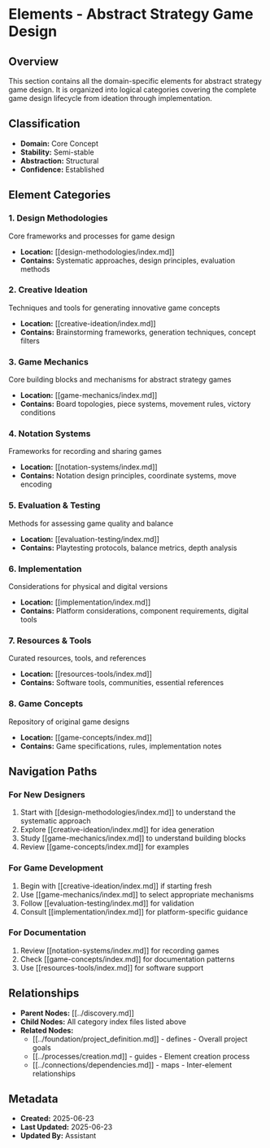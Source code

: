 # Elements - Abstract Strategy Game Design

## Overview

This section contains all the domain-specific elements for abstract strategy game design. It is organized into logical categories covering the complete game design lifecycle from ideation through implementation.

## Classification
- **Domain:** Core Concept
- **Stability:** Semi-stable
- **Abstraction:** Structural
- **Confidence:** Established

## Element Categories

### 1. Design Methodologies
Core frameworks and processes for game design
- **Location:** [[design-methodologies/index.md]]
- **Contains:** Systematic approaches, design principles, evaluation methods

### 2. Creative Ideation
Techniques and tools for generating innovative game concepts
- **Location:** [[creative-ideation/index.md]]
- **Contains:** Brainstorming frameworks, generation techniques, concept filters

### 3. Game Mechanics
Core building blocks and mechanisms for abstract strategy games
- **Location:** [[game-mechanics/index.md]]
- **Contains:** Board topologies, piece systems, movement rules, victory conditions

### 4. Notation Systems
Frameworks for recording and sharing games
- **Location:** [[notation-systems/index.md]]
- **Contains:** Notation design principles, coordinate systems, move encoding

### 5. Evaluation & Testing
Methods for assessing game quality and balance
- **Location:** [[evaluation-testing/index.md]]
- **Contains:** Playtesting protocols, balance metrics, depth analysis

### 6. Implementation
Considerations for physical and digital versions
- **Location:** [[implementation/index.md]]
- **Contains:** Platform considerations, component requirements, digital tools

### 7. Resources & Tools
Curated resources, tools, and references
- **Location:** [[resources-tools/index.md]]
- **Contains:** Software tools, communities, essential references

### 8. Game Concepts
Repository of original game designs
- **Location:** [[game-concepts/index.md]]
- **Contains:** Game specifications, rules, implementation notes

## Navigation Paths

### For New Designers
1. Start with [[design-methodologies/index.md]] to understand the systematic approach
2. Explore [[creative-ideation/index.md]] for idea generation
3. Study [[game-mechanics/index.md]] to understand building blocks
4. Review [[game-concepts/index.md]] for examples

### For Game Development
1. Begin with [[creative-ideation/index.md]] if starting fresh
2. Use [[game-mechanics/index.md]] to select appropriate mechanisms
3. Follow [[evaluation-testing/index.md]] for validation
4. Consult [[implementation/index.md]] for platform-specific guidance

### For Documentation
1. Review [[notation-systems/index.md]] for recording games
2. Check [[game-concepts/index.md]] for documentation patterns
3. Use [[resources-tools/index.md]] for software support

## Relationships
- **Parent Nodes:** [[../discovery.md]]
- **Child Nodes:** All category index files listed above
- **Related Nodes:** 
  - [[../foundation/project_definition.md]] - defines - Overall project goals
  - [[../processes/creation.md]] - guides - Element creation process
  - [[../connections/dependencies.md]] - maps - Inter-element relationships

## Metadata
- **Created:** 2025-06-23
- **Last Updated:** 2025-06-23
- **Updated By:** Assistant